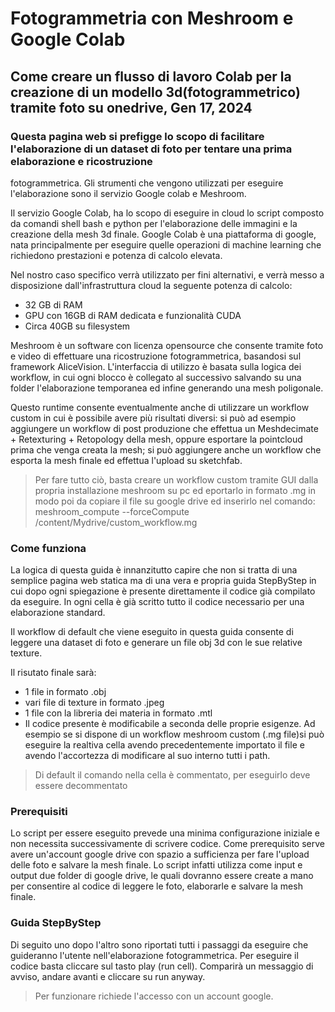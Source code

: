 # Fotogrammetria con Meshroom e Google Colab

## Come creare un flusso di lavoro Colab per la creazione di un modello 3d(fotogrammetrico) tramite foto su onedrive, Gen 17, 2024  

### Questa pagina web si prefigge lo scopo di facilitare l'elaborazione di un dataset di foto per tentare una prima elaborazione e ricostruzione
fotogrammetrica. Gli strumenti che vengono utilizzati per eseguire l'elaborazione sono il servizio Google colab e Meshroom.

Il servizio Google Colab, ha lo scopo di eseguire in cloud lo script composto da comandi shell bash e python per l'elaborazione delle immagini e la creazione della mesh 3d finale. Google Colab è una piattaforma di google, nata principalmente per eseguire quelle operazioni di machine learning che richiedono prestazioni e potenza di calcolo elevata.  
      
Nel nostro caso specifico verrà utilizzato per fini alternativi, e verrà messo a disposizione dall'infrastruttura cloud la seguente potenza di calcolo:
      
  - 32 GB di RAM
  - GPU con 16GB di RAM dedicata e funzionalità CUDA
  - Circa 40GB su filesystem
      
Meshroom è un software con licenza opensource che consente tramite foto e video di effettuare una ricostruzione fotogrammetrica, basandosi sul framework AliceVision. L'interfaccia di utilizzo è basata sulla logica dei workflow, in cui ogni blocco è collegato al successivo salvando su una folder l'elaborazione temporanea ed infine generando una mesh poligonale. 

Questo runtime consente eventualmente anche di utilizzare un workflow custom in cui è possibile avere più risultati diversi: si può ad esempio aggiungere un workflow di post produzione che effettua un Meshdecimate + Retexturing + Retopology della mesh, oppure esportare la pointcloud prima che venga creata la mesh; si può aggiungere anche un workflow che esporta la mesh finale ed effettua l'upload su sketchfab.
      
> Per fare tutto ciò, basta creare un workflow custom tramite GUI dalla propria installazione meshroom su pc ed eportarlo in formato .mg in modo poi da
  copiare il file su google drive ed inserirlo nel comando: meshroom_compute --forceCompute /content/Mydrive/custom_workflow.mg
      
### Come funziona
La logica di questa guida è innanzitutto capire che non si tratta di una semplice pagina web statica ma di una vera e propria guida StepByStep in cui dopo ogni spiegazione è presente direttamente il codice già compilato da eseguire. In ogni cella è già scritto tutto il codice necessario per una elaborazione standard. 
      
Il workflow di default che viene eseguito in questa guida consente di leggere una dataset di foto e generare un file obj 3d con le sue relative texture. 

Il risutato finale sarà:
      
  - 1 file in formato .obj
  - vari file di texture in formato .jpeg
  - 1 file con la libreria dei materia in formato .mtl
  - Il codice presente è modificabile a seconda delle proprie esigenze. Ad esempio se si dispone di un workflow meshroom custom (.mg file)si può eseguire la      realtiva cella avendo precedentemente importato il file e avendo l'accortezza di modificare al suo interno tutti i path.
      
> Di default il comando nella cella è commentato, per eseguirlo deve essere decommentato

### Prerequisiti
Lo script per essere eseguito prevede una minima configurazione iniziale e non necessita successivamente di scrivere codice. Come prerequisito serve avere un'account google drive con spazio a sufficienza per fare l'upload delle foto e salvare la mesh finale. Lo script infatti utilizza come input e output due folder di google drive, le quali dovranno essere create a mano per consentire al codice di leggere le foto, elaborarle e salvare la mesh finale.
      
### Guida StepByStep
Di seguito uno dopo l'altro sono riportati tutti i passaggi da eseguire che guideranno l'utente nell'elaborazione fotogrammetrica.
Per eseguire il codice basta cliccare sul tasto play (run cell). Comparirà un messaggio di avviso, andare avanti e cliccare su run anyway.
      
> Per funzionare richiede l'accesso con un account google.
